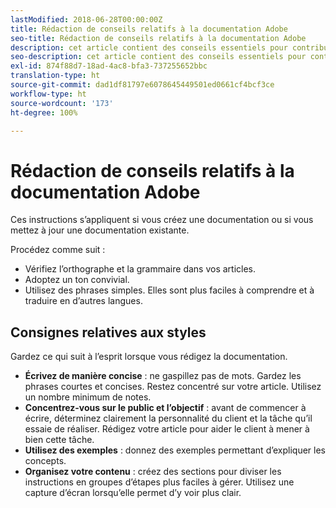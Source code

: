 ```yaml
---
lastModified: 2018-06-28T00:00:00Z
title: Rédaction de conseils relatifs à la documentation Adobe
seo-title: Rédaction de conseils relatifs à la documentation Adobe
description: cet article contient des conseils essentiels pour contribuer à la documentation Adobe.
seo-description: cet article contient des conseils essentiels pour contribuer à la documentation Adobe.
exl-id: 874f88d7-18ad-4ac8-bfa3-737255652bbc
translation-type: ht
source-git-commit: dad1df81797e6078645449501ed0661cf4bcf3ce
workflow-type: ht
source-wordcount: '173'
ht-degree: 100%

---
```


# Rédaction de conseils relatifs à la documentation Adobe

Ces instructions s’appliquent si vous créez une documentation ou si vous mettez à jour une documentation existante.

Procédez comme suit :

- Vérifiez l’orthographe et la grammaire dans vos articles.
- Adoptez un ton convivial.
- Utilisez des phrases simples. Elles sont plus faciles à comprendre et à traduire en d’autres langues.

## Consignes relatives aux styles

Gardez ce qui suit à l’esprit lorsque vous rédigez la documentation.

- **Écrivez de manière concise** : ne gaspillez pas de mots. Gardez les phrases courtes et concises. Restez concentré sur votre article. Utilisez un nombre minimum de notes.
- **Concentrez-vous sur le public et l’objectif** : avant de commencer à écrire, déterminez clairement la personnalité du client et la tâche qu’il essaie de réaliser. Rédigez votre article pour aider le client à mener à bien cette tâche.
- **Utilisez des exemples** : donnez des exemples permettant d’expliquer les concepts.
- **Organisez votre contenu** : créez des sections pour diviser les instructions en groupes d’étapes plus faciles à gérer. Utilisez une capture d’écran lorsqu’elle permet d’y voir plus clair.

